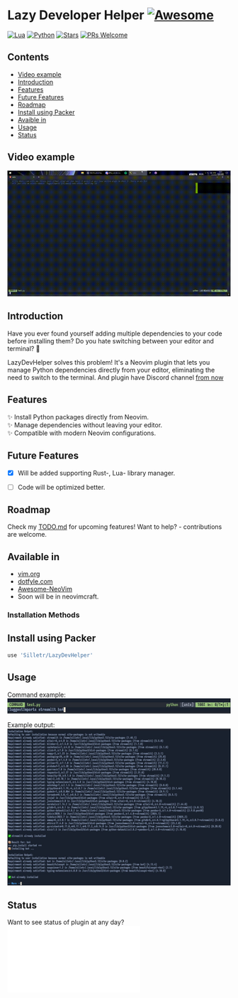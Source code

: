 # Lazy Developer Helper [![Awesome](https://awesome.re/badge.svg)](https://awesome.re)

[![Lua](https://img.shields.io/badge/Lua-5.4.8-purple.svg?logo=lua&logoColor=white)](https://www.lua.org/)
[![Python](https://img.shields.io/badge/python-3.11+-blue)](https://www.python.org)
[![Stars](https://img.shields.io/github/stars/Silletr/LazyDevHelper?style=flat-square&color=yellow)](https://github.com/Silletr/LazyDevHelper/stargazers)
[![PRs Welcome](https://img.shields.io/badge/PRs-welcome-brightgreen.svg?style=flat-square)](https://github.com/Silletr/LazyDevHelper/pulls)

## Contents
<!-- toc -->
- [Video example](#video-example)
- [Introduction](#introduction)
- [Features](#features)
- [Future Features](#future-features)
- [Roadmap](#roadmap)
- [Install using Packer](#install-using-packer)
- [Avaible in](#available-in)
- [Usage](#usage)
- [Status](#status)
<!-- tocstop -->

## Video example
![Video example of commands](./images/video_example.gif)
## Introduction

Have you ever found yourself adding multiple dependencies to your code before installing them? Do you hate switching between your editor and terminal? 🤔

LazyDevHelper solves this problem! It's a Neovim plugin that lets you manage Python dependencies directly from your editor, eliminating the need to switch to the terminal.
And plugin have Discord channel [from now](https://discord.gg/QnthFV3Zgp)

## Features

✨ Install Python packages directly from Neovim.  
✨ Manage dependencies without leaving your editor.  
✨ Compatible with modern Neovim configurations.

## Future Features
- [x] Will be added supporting Rust-, Lua- library manager.
- [ ] Code will be optimized better.


## Roadmap
Check my [TODO.md](./TODO.md) for upcoming features! Want to help? - contributions are welcome.


## Available in
- [vim.org](https://www.vim.org/scripts/script.php?script_id=6156)
- [dotfyle.com](https://dotfyle.com/plugins/Silletr/LazyDevHelper)
- [Awesome-NeoVim](https://github.com/rockerBOO/awesome-neovim?tab=readme-ov-file#utility)
- Soon will be in neovimcraft.

### Installation Methods
## Install using Packer
```lua
use 'Silletr/LazyDevHelper'
```
## Usage
Command example:
![Command Example](https://raw.githubusercontent.com/Silletr/LazyDevHelper/main/images/command_example.png)

Example output:
![Installation Output](https://raw.githubusercontent.com/Silletr/LazyDevHelper/main/images/output_example.png)

## Status
Want to see status of plugin at any day? ![Thats file for u](STATUS.md)


